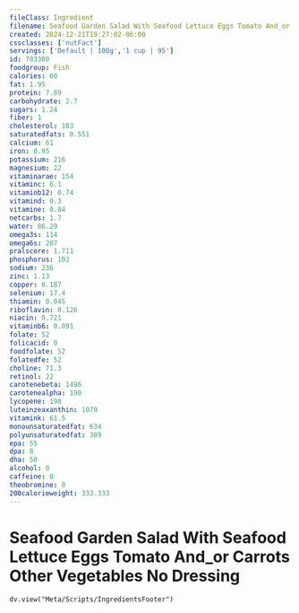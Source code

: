 ```yaml
---
fileClass: Ingredient
filename: Seafood Garden Salad With Seafood Lettuce Eggs Tomato And_or Carrots Other Vegetables No Dressing
created: 2024-12-21T19:27:02-06:00
cssclasses: ['nutFact']
servings: ['Default | 100g','1 cup | 95']
id: 783380
foodgroup: Fish
calories: 60
fat: 1.95
protein: 7.89
carbohydrate: 2.7
sugars: 1.24
fiber: 1
cholesterol: 103
saturatedfats: 0.551
calcium: 61
iron: 0.95
potassium: 216
magnesium: 22
vitaminarae: 154
vitaminc: 6.1
vitaminb12: 0.74
vitamind: 0.3
vitamine: 0.84
netcarbs: 1.7
water: 86.29
omega3s: 114
omega6s: 207
pralscore: 1.711
phosphorus: 102
sodium: 236
zinc: 1.13
copper: 0.187
selenium: 17.4
thiamin: 0.045
riboflavin: 0.126
niacin: 0.721
vitaminb6: 0.091
folate: 52
folicacid: 0
foodfolate: 52
folatedfe: 52
choline: 71.3
retinol: 22
carotenebeta: 1496
carotenealpha: 190
lycopene: 198
luteinzeaxanthin: 1079
vitamink: 61.5
monounsaturatedfat: 634
polyunsaturatedfat: 389
epa: 55
dpa: 8
dha: 50
alcohol: 0
caffeine: 0
theobromine: 0
200calorieweight: 333.333
---
```


# Seafood Garden Salad With Seafood Lettuce Eggs Tomato And_or Carrots Other Vegetables No Dressing

```dataviewjs
dv.view("Meta/Scripts/IngredientsFooter")
```